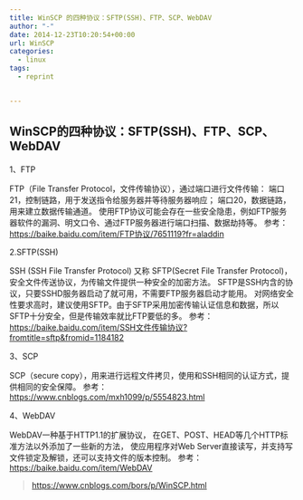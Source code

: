 ```yaml
---
title: WinSCP 的四种协议：SFTP(SSH)、FTP、SCP、WebDAV
author: "-"
date: 2014-12-23T10:20:54+00:00
url: WinSCP
categories:
  - linux
tags:
  - reprint


---
```

## WinSCP的四种协议：SFTP(SSH)、FTP、SCP、WebDAV

1、FTP

FTP（File Transfer Protocol，文件传输协议），通过端口进行文件传输：
端口21，控制链路，用于发送指令给服务器并等待服务器响应；
端口20，数据链路，用来建立数据传输通道。
使用FTP协议可能会存在一些安全隐患，例如FTP服务器软件的漏洞、明文口令、通过FTP服务器进行端口扫描、数据劫持等。 
参考：https://baike.baidu.com/item/FTP协议/7651119?fr=aladdin

 

2.SFTP(SSH)

SSH (SSH File Transfer Protocol) 又称 SFTP(Secret File Transfer Protocol)，安全文件传送协议，为传输文件提供一种安全的加密方法。
SFTP是SSH内含的协议，只要SSHD服务器启动了就可用，不需要FTP服务器启动才能用。 
对网络安全性要求高时，建议使用SFTP。由于SFTP采用加密传输认证信息和数据，所以SFTP十分安全，但是传输效率就比FTP要低的多。
参考：https://baike.baidu.com/item/SSH文件传输协议?fromtitle=sftp&fromid=1184182

 

3、SCP

SCP（secure copy），用来进行远程文件拷贝，使用和SSH相同的认证方式，提供相同的安全保障。
参考：https://www.cnblogs.com/mxh1099/p/5554823.html 

 

4、WebDAV

WebDAV一种基于HTTP1.1的扩展协议，
在GET、POST、HEAD等几个HTTP标准方法以外添加了一些新的方法，
使应用程序对Web Server直接读写，并支持写文件锁定及解锁，还可以支持文件的版本控制。
参考：https://baike.baidu.com/item/WebDAV

>https://www.cnblogs.com/bors/p/WinSCP.html

